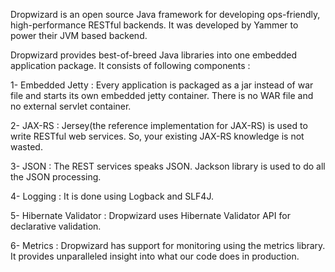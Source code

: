 Dropwizard is an open source Java framework for developing ops-friendly, high-performance RESTful backends. It was developed by Yammer to power their JVM based backend.

Dropwizard provides best-of-breed Java libraries into one embedded application package. It consists of following components :

1- Embedded Jetty : Every application is packaged as a jar instead of war file and starts its own embedded jetty container. There is no WAR file and no external servlet container.

2- JAX-RS : Jersey(the reference implementation for JAX-RS) is used to write RESTful web services. So, your existing JAX-RS knowledge is not wasted.

3- JSON : The REST services speaks JSON. Jackson library is used to do all the JSON processing.

4- Logging : It is done using Logback and SLF4J.

5- Hibernate Validator : Dropwizard uses Hibernate Validator API for declarative validation.

6- Metrics : Dropwizard has support for monitoring using the metrics library. It provides unparalleled insight into what our code does in production.
